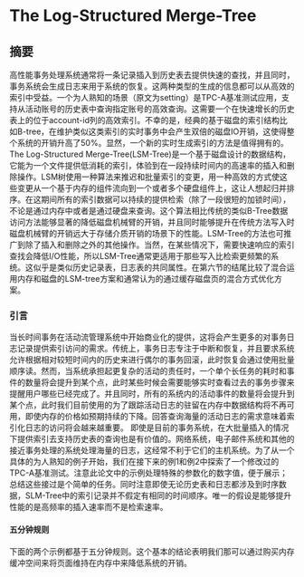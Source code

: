 # The Log-Structured Merge-Tree

## 摘要
高性能事务处理系统通常将一条记录插入到历史表去提供快速的查找，并且同时，事务系统会生成日志来用于系统的恢复。这两种类型的生成的信息都可以从高效的索引中受益。一个为人熟知的场景（原文为setting）是TPC-A基准测试应用，支持从活动账号的历史表中查询指定账号的高效查询。这需要一个在快速增长的历史表上的位于account-id列的高效索引。不幸的是，经典的基于磁盘的索引结构比如B-tree，在维护类似这类索引的实时事务中会产生双倍的磁盘IO开销，这使得整个系统的开销升高了50%。显然，一个新的实时生成索引的方法是值得拥有的。The Log-Structured Merge-Tree(LSM-Tree)是一个基于磁盘设计的数据结构，它能为一个文件提供低消耗的索引，体验到在一段持续时间内的高速率的插入和删除操作。LSM树使用一种算法来推迟和批量索引的变更，用一种高效的方式使这些变更从一个基于内存的组件流向到一个或者多个硬盘组件上，这让人想起归并排序。在这期间所有的索引数据可以持续的提供检索（除了一段很短的加锁时间），不论是通过内存中或者是通过硬盘来查询。这个算法相比传统的类似B-Tree数据访问方法能够显著的降低磁盘机械臂的开销，并且同时能够提升在传统方法写入时磁盘机械臂的开销远大于存储介质开销的场景下的性能。LSM-Tree的方法也可推广到除了插入和删除之外的其他操作。当然，在某些情况下，需要快速响应的索引查找会降低I/O性能，所以LSM-Tree通常更适用于那些写入比检索更频繁的系统。这似乎是类似历史记录表，日志表的共同属性。在第六节的结尾比较了混合运用内存和磁盘的LSM-tree方案和通常认为的通过缓存磁盘页的混合方式优化方案。

### 引言
当长时间事务在活动流管理系统中开始商业化的提供，这将会产生更多的对事务日志记录提供索引访问的需求。传统上，事务日志专注于中断和恢复，并且要求系统允许根据相对较短时间内的历史来进行偶尔的事务回滚，此时恢复会通过使用批量顺序读。然而，当系统承担起更复杂的活动的责任时，一个单个长任务的耗时和事件的数量将会提升到某个点，此时某些时候会需要能够实时查看过去的事务步骤来提醒用户哪些已经完成了。并且同时，所有的系统内的活动事件的数量将会提升到某个点，此时我们目前使用的为了跟踪活动日志的驻留在内存中数据结构将不再可用，即使内存的价格如预期持续的下降。回答查询海量的活动日志的需求意味着索引化日志的访问将会越来越重要。
即使是目前的事务系统，在大批量插入的情况下提供索引去支持历史表的查询也是有价值的。网络系统，电子邮件系统和其他的接近事务处理的系统处理海量的日志，这经常不利于它们的主机系统。为了从一个具体的为人熟知的例子开始，我们在接下来的例1和例2中探索了一个修改过的TPC-A基准测试。注意此论文中的示例处理特殊的参数化的数字值，便于展示；总结这些接过是个简单的任务。同时注意即使无论历史表和日志都涉及到时序数据，SLM-Tree中的索引记录并不假定有相同的时间顺序。唯一的假设是能够提升性能的是高频率的插入速率而不是检索速率。
#### 五分钟规则
下面的两个示例都基于五分钟规则。这个基本的结论表明我们那可以通过购买内存缓冲空间来将页面维持在内存中来降低系统的开销。
